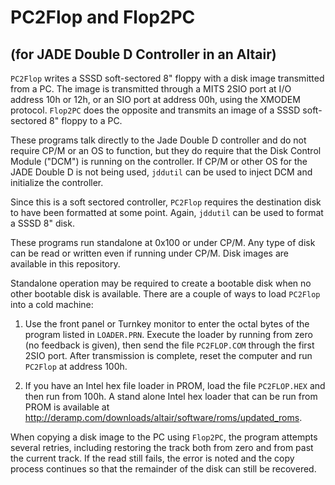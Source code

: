 # PC2Flop and Flop2PC
## (for JADE Double D Controller in an Altair)

`PC2Flop` writes a SSSD soft-sectored 8" floppy with a disk image transmitted from a PC. The image is transmitted through a MITS 2SIO port at I/O address 10h or 12h, or an SIO port at address 00h, using the XMODEM protocol.  `Flop2PC` does the opposite and transmits an image of a SSSD soft-sectored 8" floppy to a PC.

These programs talk directly to the Jade Double D controller and do not require CP/M or an OS to function, but they do require that the Disk Control Module ("DCM") is running on the controller. If CP/M or other OS for the JADE Double D is not being used, `jddutil` can be used to inject DCM and initialize the controller.

Since this is a soft sectored controller, `PC2Flop` requires the destination disk to have been formatted at some point. Again, `jddutil` can be used to format a SSSD 8" disk.

These programs run standalone at 0x100 or under CP/M. Any type of disk can be read or written even if running under CP/M.  Disk images are available in this repository.

Standalone operation may be required to create a bootable disk when no other bootable disk is available. There are a couple of ways to load `PC2Flop` into a cold machine:

1) Use the front panel or Turnkey monitor to enter the octal bytes of the program listed in `LOADER.PRN`. Execute the loader by running from zero (no feedback is given), then send the file `PC2FLOP.COM` through the first 2SIO port. After transmission is complete, reset the computer and run `PC2Flop` at address 100h.

2) If you have an Intel hex file loader in PROM, load the file `PC2FLOP.HEX` and then run from 100h. A stand alone Intel hex loader that can be run from PROM is available at http://deramp.com/downloads/altair/software/roms/updated_roms.

When copying a disk image to the PC using `Flop2PC`, the program attempts several retries, including restoring the track both from zero and from past the current track. If the read still fails, the error is noted and the copy process continues so that the remainder of the disk can still be recovered. 

